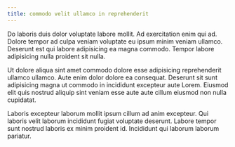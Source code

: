 ```yaml
---
title: commodo velit ullamco in reprehenderit
---
```


Do laboris duis dolor voluptate labore mollit. Ad exercitation enim qui ad. Dolore tempor ad culpa veniam voluptate eu ipsum minim veniam ullamco. Deserunt est qui labore adipisicing ea magna commodo. Tempor labore adipisicing nulla proident sit nulla.

Ut dolore aliqua sint amet commodo dolore esse adipisicing reprehenderit ullamco ullamco. Aute enim dolor dolore ea consequat. Deserunt sit sunt adipisicing magna ut commodo in incididunt excepteur aute Lorem. Eiusmod elit quis nostrud aliquip sint veniam esse aute aute cillum eiusmod non nulla cupidatat.

Laboris excepteur laborum mollit ipsum cillum ad anim excepteur. Qui laboris velit laborum incididunt fugiat voluptate deserunt. Labore tempor sunt nostrud laboris ex minim proident id. Incididunt qui laborum laborum pariatur.